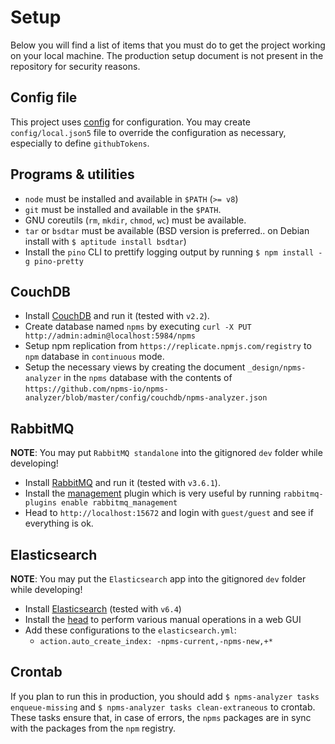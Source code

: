 # Setup

Below you will find a list of items that you must do to get the project working on your local machine. The production setup document is not present in the repository for security reasons.


## Config file

This project uses [config](https://www.npmjs.com/package/config) for configuration. You may create `config/local.json5` file to override the configuration as necessary, especially to define `githubTokens`.


## Programs & utilities

- `node` must be installed and available in `$PATH` (`>= v8`)
- `git` must be installed and available in the `$PATH`.
- GNU coreutils (`rm`, `mkdir`, `chmod`, `wc`) must be available.
- `tar` or `bsdtar` must be available (BSD version is preferred.. on Debian install with `$ aptitude install bsdtar`)
- Install the `pino` CLI to prettify logging output by running `$ npm install -g pino-pretty`


## CouchDB

- Install [CouchDB](http://couchdb.apache.org/) and run it (tested with `v2.2`).
- Create database named `npms` by executing `curl -X PUT http://admin:admin@localhost:5984/npms`
- Setup npm replication from `https://replicate.npmjs.com/registry` to `npm` database in `continuous` mode.
- Setup the necessary views by creating the document `_design/npms-analyzer` in the `npms` database with the contents of `https://github.com/npms-io/npms-analyzer/blob/master/config/couchdb/npms-analyzer.json`


## RabbitMQ

**NOTE**: You may put `RabbitMQ standalone` into the gitignored `dev` folder while developing!

- Install [RabbitMQ](https://www.rabbitmq.com/download.html) and run it (tested with `v3.6.1`).
- Install the [management](https://www.rabbitmq.com/management.html) plugin which is very useful by running `rabbitmq-plugins enable rabbitmq_management`
- Head to `http://localhost:15672` and login with `guest/guest` and see if everything is ok.


## Elasticsearch

**NOTE**: You may put the `Elasticsearch` app into the gitignored `dev` folder while developing!

- Install [Elasticsearch](https://www.elastic.co/downloads/elasticsearch) (tested with `v6.4`)
- Install the [head](https://github.com/mobz/elasticsearch-head) to perform various manual operations in a web GUI
- Add these configurations to the `elasticsearch.yml`:
  - `action.auto_create_index: -npms-current,-npms-new,+*`


## Crontab

If you plan to run this in production, you should add `$ npms-analyzer tasks enqueue-missing` and `$ npms-analyzer tasks clean-extraneous` to crontab. These tasks ensure that, in case of errors, the `npms` packages are in sync with the packages from the `npm` registry.
